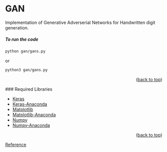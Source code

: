 # GAN
Implementation of Generative Adverserial Networks for Handwritten digit generation. 

##### To run the code
```sh 
python gan/gans.py
   ```
   or
   ```sh
   python3 gan/gans.py
   ```

<p align="right">(<a href="#top">back to top</a>)</p>
### Required Libraries

* [Keras](https://pypi.org/project/keras/)
* [Keras-Anaconda](https://anaconda.org/conda-forge/keras)
* [Matplotlib](https://pypi.org/project/matplotlib/)
* [Matplotlib-Anaconda](https://anaconda.org/conda-forge/matplotlib)
* [Numpy](https://pypi.org/project/numpy/)
* [Numpy-Anaconda](https://anaconda.org/anaconda/numpy)

<p align="right">(<a href="#top">back to top</a>)</p>

[Reference](https://papers.nips.cc/paper/5423-generative-adversarial-nets.pdf)
